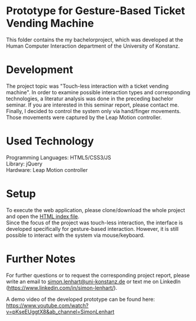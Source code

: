 # Prototype for Gesture-Based Ticket Vending Machine

This folder contains the my bachelorproject, which was developed at the Human Computer Interaction department of the University of Konstanz. 

# Development
The project topic was "Touch-less interaction with a ticket vending machine". 
In order to examine possible interaction types and corresponding technologies, a literatur analysis was done in the preceding bachelor seminar. If you are interested in this seminar report, please contact me. <br />
Finally, I decided to control the system only via hand/finger movements. <br />
Those movements were captured by the Leap Motion controller. 

# Used Technology
Programming Languages: HTML5/CSS3/JS  <br />
Library: jQuery <br />
Hardware: Leap Motion controller

# Setup 
To execute the web application, please clone/download the whole project and open the [HTML index file](index.html). <br />
Since the focus of the project was touch-less interaction, the interface is developed specifically for gesture-based interaction. However, it is still possible to interact with the system via mouse/keyboard.

# Further Notes
For further questions or to request the corresponding project report, please write an email to simon.lenhart@uni-konstanz.de or text me on LinkedIn (https://www.linkedin.com/in/simon-lenhart/). 

A demo video of the developed prototype can be found here: <br />
https://www.youtube.com/watch?v=pKseEUggtX8&ab_channel=SimonLenhart
